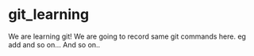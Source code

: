 # git_learning
We are learning git!
We are going to record same git commands here. eg add and so on...
And so on..
